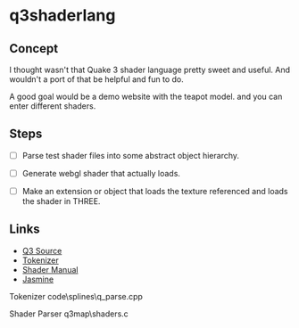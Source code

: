 
# q3shaderlang

## Concept

I thought wasn't that Quake 3 shader language pretty sweet and useful.  And wouldn't a port of that be helpful and fun to do.

A good goal would be a demo website with the teapot model.
and you can enter different shaders.

## Steps

+ [ ] Parse test shader files into some abstract object hierarchy.
+ [ ] Generate webgl shader that actually loads.
+ [ ] Make an extension or object that loads the texture referenced and loads the shader in THREE.


## Links

+ [Q3 Source](https://github.com/id-Software/Quake-III-Arena/)
+ [Tokenizer](https://www.npmjs.com/package/tokenizer)
+ [Shader Manual](http://toolz.nexuizninjaz.com/shader/)
+ [Jasmine](https://jasmine.github.io/setup/nodejs.html)


Tokenizer
code\splines\q_parse.cpp

Shader Parser
q3map\shaders.c
